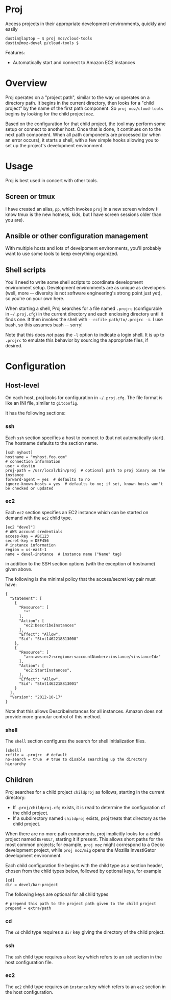 # Proj

Access projects in their appropriate development environments, quickly and easily

    dustin@laptop ~ $ proj moz/cloud-tools
    dustin@moz-devel p/cloud-tools $

Features:

  * Automatically start and connect to Amazon EC2 instances

# Overview

Proj operates on a "project path", similar to the way `cd` operates on a directory path.
It begins in the current directory, then looks for a "child project" by the name of the first path component.
So `proj moz/cloud-tools` begins by looking for the child project `moz`.

Based on the configuration for that child project, the tool may perform some setup or connect to another host.
Once that is done, it continues on to the next path component.
When all path components are processed (or when an error occurs), it starts a shell, with a few simple hooks allowing you to set up the project's development environment.

# Usage

Proj is best used in concert with other tools.

## Screen or tmux

I have created an alias, `pp`, which invokes `proj` in a new screen window (I know tmux is the new hotness, kids, but I have screen sessions older than you are).

## Ansible or other configuration management

With multiple hosts and lots of develpoment environments, you'll probably want to use some tools to keep everything organized.

## Shell scripts

You'll need to write some shell scripts to coordinate development environment setup.
Development environments are as unique as developers (well, more -- diversity is not software engineering's strong point just yet), so you're on your own here.

When starting a shell, Proj searches for a file named `.projrc` (configurable in `~/.proj.cfg`) in the current directory and each enclosing directory until it finds one.
It then invokes the shell with `--rcfile path/to/.projrc -i`.
I use bash, so this assumes bash -- sorry!

Note that this does *not* pass the `-l` option to indicate a login shell.
It is up to `.projrc` to emulate this behavior by sourcing the appropriate files, if desired.

# Configuration

## Host-level

On each host, proj looks for configuration in `~/.proj.cfg`.
The file format is like an INI file, similar to `gitconfig`.

It has the following sections:

### ssh

Each `ssh` section specifies a host to connect to (but not automatically start).
The hostname defaults to the section name.

    [ssh myhost]
    hostname = "myhost.foo.com"
    # connection information
    user = dustin
    proj-path = /usr/local/bin/proj  # optional path to proj binary on the instance
    forward-agent = yes  # defaults to no
    ignore-known-hosts = yes  # defaults to no; if set, known hosts won't be checked or updated

### ec2

Each `ec2` section specifies an EC2 instance which can be started on demand with the `ec2` child type.

    [ec2 "devel"]
    # AWS account credentials
    access-key = ABC123
    secret-key = DEF456
    # instance information
    region = us-east-1
    name = devel-instance  # instance name ("Name" tag)

in addition to the SSH section options (with the exception of hostname) given above.

The following is the minimal policy that the access/secret key pair must have:

    {
      "Statement": [
        {
          "Resource": [
            "*"
          ],
          "Action": [
            "ec2:DescribeInstances"
          ],
          "Effect": "Allow",
          "Sid": "Stmt1462218813000"
        },
        {
          "Resource": [
            "arn:aws:ec2:<region>:<accountNumber>:instance/<instanceId>"
          ],
          "Action": [
            "ec2:StartInstances",
          ],
          "Effect": "Allow",
          "Sid": "Stmt1462218813001"
        }
      ],
      "Version": "2012-10-17"
    }

Note that this allows DescribeInstances for all instances.  Amazon does not
provide more granular control of this method.

### shell

The `shell` section configures the search for shell initialization files.

    [shell]
    rcfile = .projrc  # default
    no-search = true  # true to disable searching up the directory hierarchy

## Children

Proj searches for a child project `childproj` as follows, starting in the current directory:

 * If `.proj/childproj.cfg` exists, it is read to determine the configuration of the child project.
 * If a subdirectory named `childproj` exists, proj treats that directory as the child project.

When there are no more path components, proj implicitly looks for a child project named `DEFAULT`, starting it if present.
This allows short paths for the most common projects; for example, `proj moz` might correspond to a Gecko development project, while `proj moz/mig` opens the Mozilla InvestiGator development environment.

Each child configuration file begins with the child type as a section header, chosen from the child types below, followed by optional keys, for example

    [cd]
    dir = devel/bar-project

The following keys are optional for all child types

    # prepend this path to the project path given to the child project
    prepend = extra/path

### cd

The `cd` child type requires a `dir` key giving the directory of the child project.

### ssh

The `ssh` child type requires a `host` key which refers to an `ssh` section in the host configuration file.

### ec2

The `ec2` child type requires an `instance` key which refers to an `ec2` section in the host configuration.

